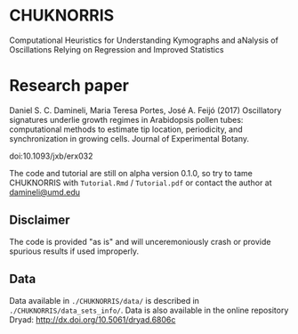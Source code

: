 # CHUKNORRIS
Computational Heuristics for Understanding Kymographs and aNalysis of Oscillations Relying on Regression and Improved Statistics

# Research paper
Daniel S. C. Damineli, Maria Teresa Portes, José A. Feijó (2017) Oscillatory signatures underlie growth regimes in Arabidopsis pollen tubes: computational methods to estimate tip location, periodicity, and synchronization in growing cells. Journal of Experimental Botany.

doi:10.1093/jxb/erx032

The code and tutorial are still on alpha version 0.1.0, so try to tame CHUKNORRIS with `Tutorial.Rmd` / `Tutorial.pdf` or contact the author at damineli@umd.edu

## Disclaimer
The code is provided "as is" and will unceremoniously crash or provide spurious results if used improperly. 

## Data
Data available in `./CHUKNORRIS/data/` is described in `./CHUKNORRIS/data_sets_info/`. Data is also available in the online repository Dryad: http://dx.doi.org/10.5061/dryad.6806c
